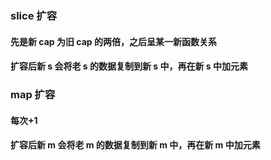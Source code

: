 ###  slice 扩容



#### 先是新 cap 为旧 cap 的两倍，之后呈某一新函数关系 

#### 扩容后新 s 会将老 s 的数据复制到新 s 中，再在新 s 中加元素



### map 扩容

#### 每次+1

#### 扩容后新 m 会将老 m 的数据复制到新 m 中，再在新 m 中加元素



